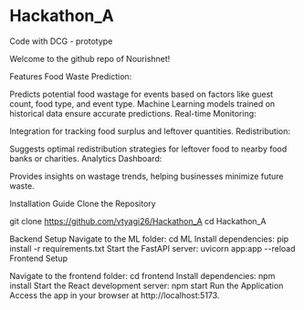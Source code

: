 # Hackathon_A
Code with DCG - prototype 

Welcome to the github repo of Nourishnet!

Features
Food Waste Prediction:

Predicts potential food wastage for events based on factors like guest count, food type, and event type.
Machine Learning models trained on historical data ensure accurate predictions.
Real-time Monitoring:

Integration for tracking food surplus and leftover quantities.
Redistribution:

Suggests optimal redistribution strategies for leftover food to nearby food banks or charities.
Analytics Dashboard:

Provides insights on wastage trends, helping businesses minimize future waste.

Installation Guide
Clone the Repository

git clone https://github.com/vtyagi26/Hackathon_A
cd Hackathon_A


Backend Setup
Navigate to the ML folder:
cd ML
Install dependencies:
pip install -r requirements.txt
Start the FastAPI server:
uvicorn app:app --reload
Frontend Setup

Navigate to the frontend folder:
cd frontend
Install dependencies:
npm install
Start the React development server:
npm start
Run the Application
Access the app in your browser at http://localhost:5173.
